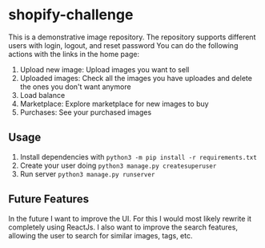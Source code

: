 # shopify-challenge
This is a demonstrative image repository.
The repository supports different users with login, logout, and reset password
You can do the following actions with the links in the home page:
1. Upload new image: Upload images you want to sell
2. Uploaded images: Check all the images you have uploades and delete the ones you don't want anymore
3. Load balance
4. Marketplace: Explore marketplace for new images to buy
5. Purchases: See your purchased images

## Usage
1. Install dependencies with `python3 -m pip install -r requirements.txt`
2. Create your user doing `python3 manage.py createsuperuser`
3. Run server `python3 manage.py runserver`

## Future Features
In the future I want to improve the UI. For this I would most likely rewrite it completely using ReactJs.
I also want to improve the search features, allowing the user to search for similar images, tags, etc.
